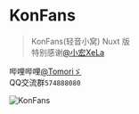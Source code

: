 # KonFans

> KonFans(轻音小窝) Nuxt 版  
> 特别感谢[@小宏XeLa](https://github.com/xiaohong2022)

哔哩哔哩[@Tomoriゞ](https://space.bilibili.com/435502585)  
QQ交流群`574888080`  

![KonFans](https://starchart.cc/ShuShuicu/KonFans.svg?variant=adaptive)
